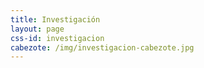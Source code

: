 ```yaml
---
title: Investigación
layout: page
css-id: investigacion
cabezote: /img/investigacion-cabezote.jpg
---
```


